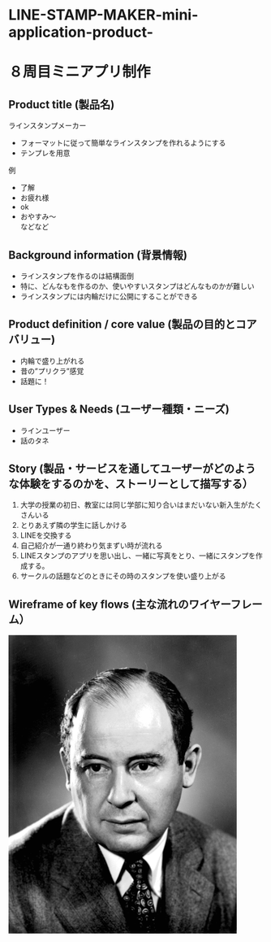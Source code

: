 # LINE-STAMP-MAKER-mini-application-product-

# ８周目ミニアプリ制作


## Product title (製品名)
ラインスタンプメーカー  

*  フォーマットに従って簡単なラインスタンプを作れるようにする
*  テンプレを用意

例
  *  了解
  *  お疲れ様
  *  ok
  *  おやすみ〜  
  などなど

## Background information (背景情報)
* ラインスタンプを作るのは結構面倒
* 特に、どんなもを作るのか、使いやすいスタンプはどんなものかが難しい
* ラインスタンプには内輪だけに公開にすることができる


## Product definition / core value (製品の目的とコアバリュー)

*  内輪で盛り上がれる
*  昔の”プリクラ”感覚
*  話題に！


## User Types & Needs (ユーザー種類・ニーズ)

*  ラインユーザー
*  話のタネ


## Story (製品・サービスを通してユーザーがどのような体験をするのかを、ストーリーとして描写する）

1. 大学の授業の初日、教室には同じ学部に知り合いはまだいない新入生がたくさんいる
2. とりあえず隣の学生に話しかける
3. LINEを交換する
4. 自己紹介が一通り終わり気まずい時が流れる
5. LINEスタンプのアプリを思い出し、一緒に写真をとり、一緒にスタンプを作成する。
6. サークルの話題などのときにその時のスタンプを使い盛り上がる

## Wireframe of key flows (主な流れのワイヤーフレーム）


![](https://github.com/kitanotamayura2357/LINE-STAMP-MAKER-mini-application-product-/blob/master/JohnvonNeumann-LosAlamos.gif)
